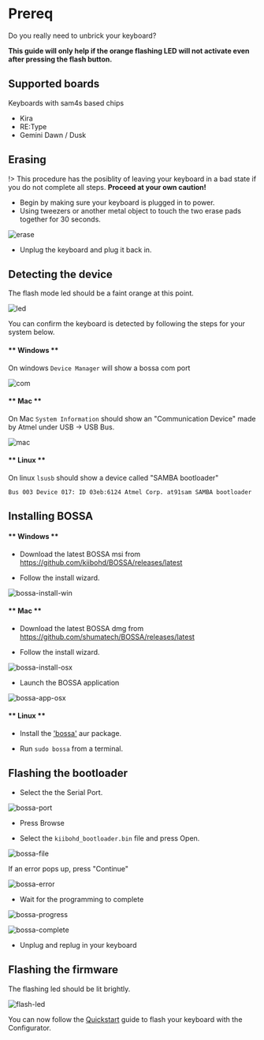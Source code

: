 # Prereq

Do you really need to unbrick your keyboard?

**This guide will only help if the orange flashing LED will not activate even after pressing the flash button.**

## Supported boards

Keyboards with sam4s based chips

- Kira
- RE:Type
- Gemini Dawn / Dusk

## Erasing

!> This procedure has the posiblity of leaving your keyboard in a bad state if you do not complete all steps.
**Proceed at your own caution!**

 - Begin by making sure your keyboard is plugged in to power.
 - Using tweezers or another metal object to touch the two erase pads together for 30 seconds.

![erase](images/erase.png)

 - Unplug the keyboard and plug it back in.

## Detecting the device

The flash mode led should be a faint orange at this point.

![led](images/erase-led.jpg)

You can confirm the keyboard is detected by following the steps for your system below.

<!-- tabs:start -->

#### ** Windows **

On windows `Device Manager` will show a bossa com port

![com](images/bossa-com.png)

#### ** Mac **

On Mac `System Information` should show an "Communication Device" made by Atmel under USB -> USB Bus.

![mac](images/bossa-osx.png)

#### ** Linux **

On linux `lsusb` should show a device called "SAMBA bootloader"

`Bus 003 Device 017: ID 03eb:6124 Atmel Corp. at91sam SAMBA bootloader`

<!-- tabs:end -->

## Installing BOSSA

<!-- tabs:start -->

#### ** Windows **

 - Download the latest BOSSA msi from https://github.com/kiibohd/BOSSA/releases/latest

 - Follow the install wizard.

![bossa-install-win](images/bossa-install.png)

#### ** Mac **

 - Download the latest BOSSA dmg from https://github.com/shumatech/BOSSA/releases/latest

 - Follow the install wizard.

![bossa-install-osx](images/bossa-install-osx.png)

 - Launch the BOSSA application

![bossa-app-osx](images/bossa-app.png)


#### ** Linux **

 - Install the ['bossa'](https://aur.archlinux.org/packages/bossa/) aur package.

 - Run `sudo bossa` from a terminal.

<!-- tabs:end -->

## Flashing the bootloader

 - Select the the Serial Port.

![bossa-port](images/bossa-port.png)

 - Press Browse

 - Select the `kiibohd_bootloader.bin` file and press Open.

![bossa-file](images/bossa-file.png)

If an error pops up, press "Continue"

![bossa-error](images/bossa-error.png)

 - Wait for the programming to complete

![bossa-progress](images/bossa-progress.png)

![bossa-complete](images/bossa-complete.png)

 - Unplug and replug in your keyboard

## Flashing the firmware

The flashing led should be lit brightly.

![flash-led](images/flash-led.jpg)

You can now follow the [Quickstart](Quickstart.md) guide to flash your keyboard with the Configurator.
